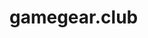 # gamegear.club


<!--
Additional support files reside in:

https://github.com/datascape/gamegear-design
-->
